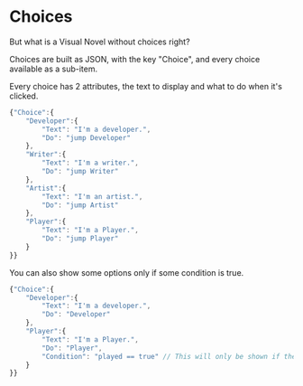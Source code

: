 # Choices

But what is a Visual Novel without choices right?

Choices are built as JSON, with the key "Choice", and every choice available as a sub-item.

Every choice has 2 attributes, the text to display and what to do when it's clicked.

```javascript
{"Choice":{
    "Developer":{
        "Text": "I'm a developer.",
        "Do": "jump Developer"
    },
    "Writer":{
        "Text": "I'm a writer.",
        "Do": "jump Writer"
    },
    "Artist":{
        "Text": "I'm an artist.",
        "Do": "jump Artist"
    },
    "Player":{
        "Text": "I'm a Player.",
        "Do": "jump Player"
    }
}}
```

You can also show some options only if some condition is true.

```javascript
{"Choice":{
    "Developer":{
        "Text": "I'm a developer.",
        "Do": "Developer"
    },
    "Player":{
        "Text": "I'm a Player.",
        "Do": "Player",
        "Condition": "played == true" // This will only be shown if the condition is true.
    }
}}
```

